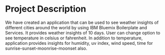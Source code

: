 # Project Description
  We have created an application that can be used to see weather insights of different cities around the world by using IBM Bluemix        Boilerplate and Services. It provides weather insights of 10 days. User can change option to see temperature in celsius or fahrenheit.   In addition to temperature, application provides insights for humidity, uv index, wind speed, time for sunrise-sunset-moonrise-moonset   also.
